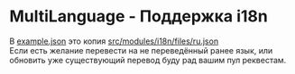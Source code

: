 # MultiLanguage - Поддержка i18n

В [example.json](./example.json) это копия [src/modules/i18n/files/ru.json](../../../src/modules/i18n/files/ru.json)\
Если есть желание перевести на не переведённый ранее язык, или обновить уже существующий перевод буду рад вашим пул реквестам.

